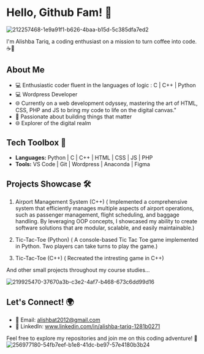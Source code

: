 # Hello, Github Fam! 👋
![212257468-1e9a91f1-b626-4baa-b15d-5c385dfa7ed2](https://github.com/AlishbaTariq-atk/AlishbaTariq-atk/assets/145316171/82c91bf9-831f-4d93-b573-cbaf7b0e35ef)

I'm Alishba Tariq, a coding enthusiast on a mission to turn coffee into code. ☕🚀

## About Me

- 💻 Enthusiastic coder fluent in the languages of logic : C | C++ | Python
- 💻 Wordpress Developer
- 🌐 Currently on a web development odyssey, mastering the art of HTML, CSS, PHP and JS to bring my code to life on the digital canvas."
- 🚀 Passionate about building things that matter
- 🌐 Explorer of the digital realm

## Tech Toolbox 🧰

- **Languages:** Python | C | C++ | HTML | CSS | JS | PHP
- **Tools:** VS Code | Git | Wordpress | Anaconda | Figma

## Projects Showcase 🛠️

 1. Airport Management System (C++)
    ( Implemented a comprehensive system that efficiently manages multiple aspects of airport operations, such as passenger management, flight 
     scheduling, and baggage handling. By leveraging OOP concepts, I showcased my ability to create software solutions that are modular, scalable, and easily maintainable.)

2. Tic-Tac-Toe (Python)
    ( A console-based Tic Tac Toe game implemented in Python. Two players can take turns to play the game.)

3. Tic-Tac-Toe (C++)
   ( Recreated the intresting game in C++)

And other small projects throughout my course studies...  

![219925470-37670a3b-c3e2-4af7-b468-673c6dd99d16](https://github.com/AlishbaTariq-atk/AlishbaTariq-atk/assets/145316171/cec4a665-28cb-472c-9d05-a5f93fb775c3)


## Let's Connect! 🌍

- 📧 Email: alishbat2012@gmail.com
- 🔗 LinkedIn: www.linkedin.com/in/alishba-tariq-1281b0271

Feel free to explore my repositories and join me on this coding adventure! 🚁
![256977180-54fb7eef-b1e8-41dc-be97-57e4180b3b24](https://github.com/AlishbaTariq-atk/AlishbaTariq-atk/assets/145316171/f24ed478-1b8f-415e-b5c4-cd588e1af30e)
